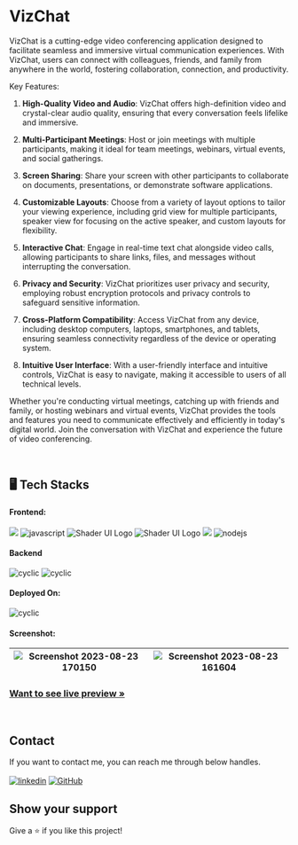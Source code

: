 <h1 align="">VizChat</h1>

VizChat is a cutting-edge video conferencing application designed to facilitate seamless and immersive virtual communication experiences. With VizChat, users can connect with colleagues, friends, and family from anywhere in the world, fostering collaboration, connection, and productivity.


Key Features:

1. **High-Quality Video and Audio**: VizChat offers high-definition video and crystal-clear audio quality, ensuring that every conversation feels lifelike and immersive.

2. **Multi-Participant Meetings**: Host or join meetings with multiple participants, making it ideal for team meetings, webinars, virtual events, and social gatherings.

3. **Screen Sharing**: Share your screen with other participants to collaborate on documents, presentations, or demonstrate software applications.

4. **Customizable Layouts**: Choose from a variety of layout options to tailor your viewing experience, including grid view for multiple participants, speaker view for focusing on the active speaker, and custom layouts for flexibility.

5. **Interactive Chat**: Engage in real-time text chat alongside video calls, allowing participants to share links, files, and messages without interrupting the conversation.

6. **Privacy and Security**: VizChat prioritizes user privacy and security, employing robust encryption protocols and privacy controls to safeguard sensitive information.

7. **Cross-Platform Compatibility**: Access VizChat from any device, including desktop computers, laptops, smartphones, and tablets, ensuring seamless connectivity regardless of the device or operating system.

8. **Intuitive User Interface**: With a user-friendly interface and intuitive controls, VizChat is easy to navigate, making it accessible to users of all technical levels.

Whether you're conducting virtual meetings, catching up with friends and family, or hosting webinars and virtual events, VizChat provides the tools and features you need to communicate effectively and efficiently in today's digital world. Join the conversation with VizChat and experience the future of video conferencing.

   
<br />

<h2 align="">🖥️ Tech Stacks</h2>

<h4 align="">Frontend:</h4>

<p align="">
   <img src="https://shields.io/badge/nextJS-000?logo=vercel&style=for-the-badge" >
  <img src="https://img.shields.io/badge/JavaScript-blue?style=for-the-badge&logo=typescript&logoColor=white" alt="javascript" />
  <img src="https://img.shields.io/badge/shadcn%2Fui-000?logo=shadcnui&logoColor=fff&style=for-the-badge" alt="Shader UI Logo"/>
  <img src="https://img.shields.io/badge/HTML5-E34F26?logo=html5&logoColor=fff&style=for-the-badge" alt="Shader UI Logo"/>
  <img src = "https://img.shields.io/badge/-CSS3-1572B6?style=for-the-badge&logo=css3&logoColor=white">
  <img src="https://img.shields.io/badge/Tailwind_CSS-27374D?style=for-the-badge&logo=tailwind-css&" alt="nodejs" />
 
</p>

<h4 align="">Backend</h4>

<p align="">
 
   <img src="https://img.shields.io/badge/stream-blue?logo=streamlit&logoColor=fff&style=for-the-badge" alt="cyclic" />
   <img src="https://img.shields.io/badge/Clerk-6C47FF?logo=clerk&logoColor=fff&style=for-the-badge" alt="cyclic" />
</p>

<h4 align="">Deployed On:</h4>

<p align="">
  <img src="https://img.shields.io/badge/Vercel-000000?style=for-the-badge&logo=vercel&logoColor=white" alt="cyclic" />
</p>

<h4 align="">Screenshot:</h4>

![Screenshot 2023-08-23 170150](https://github.com/gurrudev/HopeHarbor/assets/80522156/7bd52ea1-ed6a-4109-86ec-30a1f24c5fc0) | ![Screenshot 2023-08-23 161604](https://github.com/gurrudev/HopeHarbor/assets/80522156/ae98695d-4325-4a39-a510-fb8227f7bf89) |
| :---: | :---: | 

<h3 align=""><a href="https://vizchat.vercel.app/"><strong>Want to see live preview »</strong></a></h3>


<br />



## Contact

If you want to contact me, you can reach me through below handles. <br /><br />
[![linkedin](https://img.shields.io/badge/Ashutosh_Pawar-0077B5?style=for-the-badge&logo=linkedin&logoColor=white)](https://www.linkedin.com/in/gurrudev/)
[![GitHub](https://img.shields.io/badge/gurrudev-27374D?style=for-the-badge&logo=Github&logoColor=white)](https://github.com/gurrudev)


## Show your support

Give a ⭐️ if you like this project!
